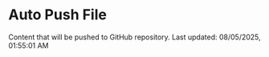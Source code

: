 # Auto Push File

Content that will be pushed to GitHub repository.
Last updated: 08/05/2025, 01:55:01 AM